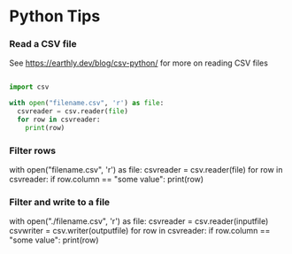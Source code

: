 # Python Tips

### Read a CSV file

See https://earthly.dev/blog/csv-python/ for more on reading CSV files

```python

import csv

with open("filename.csv", 'r') as file:
  csvreader = csv.reader(file)
  for row in csvreader:
    print(row)
```

### Filter rows

with open("filename.csv", 'r') as file:
  csvreader = csv.reader(file)
  for row in csvreader:
    if row.column == "some value":
      print(row)

### Filter and write to a file

with open("./filename.csv", 'r') as file:
  csvreader = csv.reader(inputfile)
  csvwriter = csv.writer(outputfile)
  for row in csvreader:
    if row.column == "some value":
      print(row)

